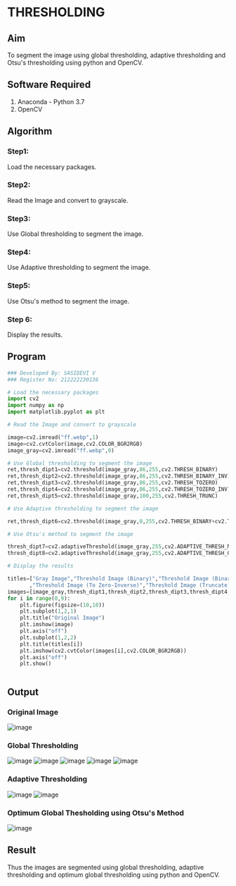 # THRESHOLDING
## Aim
To segment the image using global thresholding, adaptive thresholding and Otsu's thresholding using python and OpenCV.

## Software Required
1. Anaconda - Python 3.7
2. OpenCV

## Algorithm

### Step1:
Load the necessary packages.

### Step2:
Read the Image and convert to grayscale.

### Step3:
Use Global thresholding to segment the image.

### Step4:
Use Adaptive thresholding to segment the image.

### Step5:
Use Otsu's method to segment the image.

### Step 6:
Display the results.

## Program

```python
### Developed By: SASIDEVI V
### Register No: 212222230136

# Load the necessary packages
import cv2
import numpy as np
import matplotlib.pyplot as plt

# Read the Image and convert to grayscale

image=cv2.imread("ff.webp",1)
image=cv2.cvtColor(image,cv2.COLOR_BGR2RGB)
image_gray=cv2.imread("ff.webp",0)

# Use Global thresholding to segment the image
ret,thresh_dipt1=cv2.threshold(image_gray,86,255,cv2.THRESH_BINARY)
ret,thresh_dipt2=cv2.threshold(image_gray,86,255,cv2.THRESH_BINARY_INV)
ret,thresh_dipt3=cv2.threshold(image_gray,86,255,cv2.THRESH_TOZERO)
ret,thresh_dipt4=cv2.threshold(image_gray,86,255,cv2.THRESH_TOZERO_INV)
ret,thresh_dipt5=cv2.threshold(image_gray,100,255,cv2.THRESH_TRUNC)

# Use Adaptive thresholding to segment the image

ret,thresh_dipt6=cv2.threshold(image_gray,0,255,cv2.THRESH_BINARY+cv2.THRESH_OTSU)

# Use Otsu's method to segment the image 

thresh_dipt7=cv2.adaptiveThreshold(image_gray,255,cv2.ADAPTIVE_THRESH_MEAN_C,cv2.THRESH_BINARY,11,2)
thresh_dipt8=cv2.adaptiveThreshold(image_gray,255,cv2.ADAPTIVE_THRESH_GAUSSIAN_C,cv2.THRESH_BINARY,11,2)

# Display the results

titles=["Gray Image","Threshold Image (Binary)","Threshold Image (Binary Inverse)","Threshold Image (To Zero)"
       ,"Threshold Image (To Zero-Inverse)","Threshold Image (Truncate)","Otsu","Adaptive Threshold (Mean)","Adaptive Threshold (Gaussian)"]
images=[image_gray,thresh_dipt1,thresh_dipt2,thresh_dipt3,thresh_dipt4,thresh_dipt5,thresh_dipt6,thresh_dipt7,thresh_dipt8]
for i in range(0,9):
    plt.figure(figsize=(10,10))
    plt.subplot(1,2,1)
    plt.title("Original Image")
    plt.imshow(image)
    plt.axis("off")
    plt.subplot(1,2,2)
    plt.title(titles[i])
    plt.imshow(cv2.cvtColor(images[i],cv2.COLOR_BGR2RGB))
    plt.axis("off")
    plt.show()



```
## Output

### Original Image
![image](https://github.com/SASIDEVIvenaram/THRESHOLDING/assets/118707332/4b657853-b914-4947-aa4e-ad03742a7295)



### Global Thresholding
![image](https://github.com/SASIDEVIvenaram/THRESHOLDING/assets/118707332/2bf2cfca-9016-4ed7-bea7-1c9d2e88c5c2)
![image](https://github.com/SASIDEVIvenaram/THRESHOLDING/assets/118707332/4fc9e48f-a8cf-4e2a-b962-80d42ec53db9)
![image](https://github.com/SASIDEVIvenaram/THRESHOLDING/assets/118707332/9d44811b-05cf-464b-9d4b-d6aa11dac98d)
![image](https://github.com/SASIDEVIvenaram/THRESHOLDING/assets/118707332/f1b7bf86-38a4-43d9-b129-488cd36c8fab)
![image](https://github.com/SASIDEVIvenaram/THRESHOLDING/assets/118707332/f2839ff7-c9cc-402d-b664-b8f63ab30531)

### Adaptive Thresholding
![image](https://github.com/SASIDEVIvenaram/THRESHOLDING/assets/118707332/1ce70633-f304-4be5-b300-d381dd8e8ddb)
![image](https://github.com/SASIDEVIvenaram/THRESHOLDING/assets/118707332/86850383-79e9-441e-a542-01b97642c7d7)


### Optimum Global Thesholding using Otsu's Method
![image](https://github.com/SASIDEVIvenaram/THRESHOLDING/assets/118707332/6c2452a1-54d6-442a-bbf9-e380123fd063)


## Result
Thus the images are segmented using global thresholding, adaptive thresholding and optimum global thresholding using python and OpenCV.

